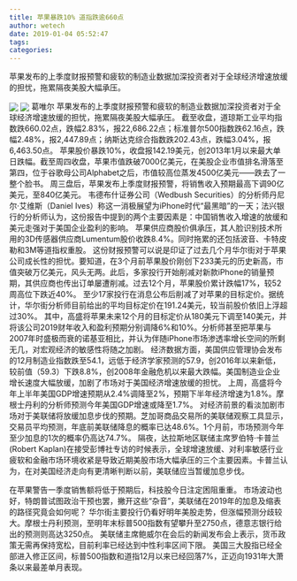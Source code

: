 ```yaml
---
title: 苹果暴跌10% 道指跌逾660点
author: wetech
date: 2019-01-04 05:52:47
tags: 
categories: 
---
```

苹果发布的上季度财报预警和疲软的制造业数据加深投资者对于全球经济增速放缓的担忧，拖累隔夜美股大幅承压。
<!-- more -->
<img align="center" border="0" src="https://imgcdn.yicai.com/uppics/images/2019/01/51c6062e070a435d2237eb026f48d0a2.jpg" />
<img align="center" border="0" src="https://imgcdn.yicai.com/uppics/images/2019/01/63106209ce014b92a5123e16d38e809c.jpg" />
葛唯尔
苹果发布的上季度财报预警和疲软的制造业数据加深投资者对于全球经济增速放缓的担忧，拖累隔夜美股大幅承压。
截至收盘，道琼斯工业平均指数跌660.02点，跌幅2.83%，报22,686.22点；标准普尔500指数跌62.16点，跌幅2.48%，报2,447.89点；纳斯达克综合指数跌202.43点，跌幅3.04%，报6,463.50点。
苹果股价暴跌10%，收盘报142.19美元，创2013年1月以来最大单日跌幅。截至周四收盘，苹果市值跌破7000亿美元，在美股企业市值排名滑落至第四，位于谷歌母公司Alphabet之后，市值较高位蒸发4500亿美元——跌去了一整个脸书。
周三盘后，苹果发布上季度财报预警，将销售收入预期最高下调90亿美元，至840亿美元。 韦德布什证券公司（Wedbush Securities）的分析师丹尼尔·艾维斯（Daniel Ives）称这一消极展望为iPhone时代“最黑暗”的一天；法兴银行的分析师认为，这份报告中提到的两个主要因素是：中国销售收入增速的放缓和美元走强对于美国企业盈利的影响。
苹果供应商股价俱承压，其人脸识别技术所用的3D传感器供应商Lumentum股价收跌8.4%。同时拖累的还包括波音、卡特皮勒和3M等道指权重股。
这份财报预警可以说是印证了过去几个月华尔街对于苹果公司成长性的担忧。要知道，在3个月前苹果股价刚创下233美元的历史新高，市值突破万亿美元，风头无两。此后，多家投行开始削减对新款iPhone的销量预期，其供应商也传出订单屡遭削减。过去12个月，苹果股价累计跌幅17%，较52周高位下跌近40%。
至少17家投行在消息公布后削减了对苹果的目标定价。据统计，华尔街分析师目前给出的平均目标定价在191.24美元，较当前股价依旧上浮超过30%。
其中，高盛将苹果未来12个月的目标定价从180美元下调至140美元，并将该公司2019财年收入和盈利预期分别调降6%和10%。分析师甚至把苹果与2007年时盛极而衰的诺基亚相比，并认为伴随iPhone市场渗透率增长空间的所剩无几，对宏观经济的敏感性将随之加剧。
经济数据方面，美国供应管理协会发布的12月制造业指数跌至54.1，远低于经济学家预测的57.9，创2016年以来新低，较前值（59.3）下跌8.8%，创2008年金融危机以来最大跌幅。美国制造业企业增长速度大幅放缓，加剧了市场对于美国经济增速放缓的担忧。
上周，高盛将今年上半年美国GDP增速预期从2.4%调降至2%，预期下半年经济增速为1.8%。摩根士丹利的分析师预测今年美国GDP增速或降至1.7%。
对经济前景的看淡加剧市场对于美联储将放缓加息步伐的预期。芝加哥商品交易所的美联储观察工具显示，交易员平均预测，年底前美联储降息的概率已达48.6%。1个月前，市场预测今年至少加息的1次的概率仍高达74.7%。
隔夜，达拉斯地区联储主席罗伯特·卡普兰(Robert Kaplan)在接受彭博社专访的时候表示，全球增速放缓、对利率敏感行业疲软和金融市场环境收紧是导致近期美股市场大幅承压的三个主要因素。卡普兰认为，在对美国经济走向有更清晰判断以前，美联储应当暂缓加息步伐。
 
 
在苹果警告一季度销售额将低于预期后，科技股今日注定困阻重重。
市场波动也好，特朗普试图政治干预也罢，撇开这些“杂音”，美联储在2019年的加息及缩表的路径究竟会如何呢？
华尔街主要投行仍看好明年美股走势，但涨幅预测分歧较大。摩根士丹利预测，至明年末标普500指数有望攀升至2750点，德意志银行给出的预测则高达3250点。
美联储主席鲍威尔在会后的新闻发布会上表示，货币政策无需再保持宽松，目前利率已经达到中性利率区间下限。
美国三大股指已经全部进入修正区间，标普500指数和道指12月以来已经回落7%，正迈向1931年大萧条以来最差单月表现。
